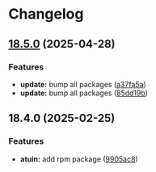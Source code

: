 # Changelog

## [18.5.0](https://github.com/joshuachp/packages/compare/atuin-v18.4.0...atuin-v18.5.0) (2025-04-28)


### Features

* **update:** bump all packages ([a37fa5a](https://github.com/joshuachp/packages/commit/a37fa5a29fb355c979c9898fff0ecbdf3269dc93))
* **update:** bump all packages ([85dd19b](https://github.com/joshuachp/packages/commit/85dd19bcb73c06ab7027eda46747b5896b090cf9))

## 18.4.0 (2025-02-25)


### Features

* **atuin:** add rpm package ([9905ac8](https://github.com/joshuachp/packages/commit/9905ac8c205df92046ea178d0488bfc9e3200c87))
